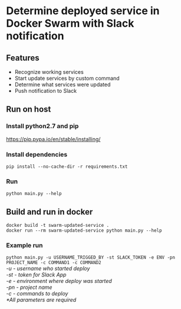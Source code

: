 # Determine deployed service in Docker Swarm with Slack notification

## Features 
* Recognize working services
* Start update services by custom command
* Determine what services were updated
* Push notification to Slack

## Run on host

### Install python2.7 and pip
<https://pip.pypa.io/en/stable/installing/>

### Install dependencies
`pip install --no-cache-dir -r requirements.txt`  

### Run
`python main.py --help`  

## Build and run in docker 
`docker build -t swarm-updated-service .`  
`docker run --rm swarm-updated-service python main.py --help`

### Example run
`python main.py -u USERNAME_TRIGGED_BY -st SLACK_TOKEN -e ENV -pn PROJECT_NAME -c COMMAND1 -c COMMAND2`  
_-u - username who started deploy_  
_-st - token for Slack App_  
_-e - environment where deploy was started_  
_-pn - project name_  
_-c - commands to deploy_  
_*All parameters are required_ 
